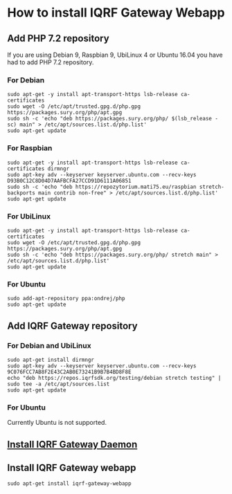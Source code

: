 # How to install IQRF Gateway Webapp

## Add PHP 7.2 repository

If you are using Debian 9, Raspbian 9, UbiLinux 4 or Ubuntu 16.04 you have had to add PHP 7.2 repository.

### For Debian
```
sudo apt-get -y install apt-transport-https lsb-release ca-certificates
sudo wget -O /etc/apt/trusted.gpg.d/php.gpg https://packages.sury.org/php/apt.gpg
sudo sh -c 'echo "deb https://packages.sury.org/php/ $(lsb_release -sc) main" > /etc/apt/sources.list.d/php.list'
sudo apt-get update
```

### For Raspbian
```
sudo apt-get -y install apt-transport-https lsb-release ca-certificates dirmngr
sudo apt-key adv --keyserver keyserver.ubuntu.com --recv-keys D93B0C12C8D04D7AAFBCFA27CCD91D6111A06851
sudo sh -c 'echo "deb https://repozytorium.mati75.eu/raspbian stretch-backports main contrib non-free" > /etc/apt/sources.list.d/php.list'
sudo apt-get update
```

### For UbiLinux
```
sudo apt-get -y install apt-transport-https lsb-release ca-certificates
sudo wget -O /etc/apt/trusted.gpg.d/php.gpg https://packages.sury.org/php/apt.gpg
sudo sh -c 'echo "deb https://packages.sury.org/php/ stretch main" > /etc/apt/sources.list.d/php.list'
sudo apt-get update
```

### For Ubuntu
```
sudo add-apt-repository ppa:ondrej/php
sudo apt-get update
```

## Add IQRF Gateway repository

### For Debian and UbiLinux
```
sudo apt-get install dirmngr
sudo apt-key adv --keyserver keyserver.ubuntu.com --recv-keys 9C076FCC7AB8F2E43C2AB0E73241B9B7B4BD8F8E
echo "deb https://repos.iqrfsdk.org/testing/debian stretch testing" | sudo tee -a /etc/apt/sources.list
sudo apt-get update
```

### For Ubuntu
Currently Ubuntu is not supported.

## [Install IQRF Gateway Daemon](https://github.com/iqrfsdk/iqrf-gateway-daemon/blob/master/INSTALL.md)

## Install IQRF Gateway webapp
```
sudo apt-get install iqrf-gateway-webapp
```
